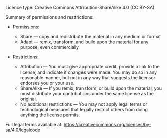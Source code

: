 Licence type: Creative Commons Attribution-ShareAlike 4.0 (CC BY-SA) 

Summary of permissions and resttrictions:

- Permissions:
  - Share — copy and redistribute the material in any medium or format
  - Adapt — remix, transform, and build upon the material for any purpose, even commercially

- Restrictions:
  - Attribution — You must give appropriate credit, provide a link to the license, and indicate if changes were made. You may do so in any reasonable manner, but not in any way that suggests the licensor endorses you or your use.
  - ShareAlike — If you remix, transform, or build upon the material, you must distribute your contributions under the same license as the original.
  - No additional restrictions — You may not apply legal terms or technological measures that legally restrict others from doing anything the license permits.

Full legal terms available at: https://creativecommons.org/licenses/by-sa/4.0/legalcode
